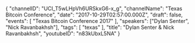 {
    "channelID": "UCI_T5wLHpVh6URSkxG6-x_g",
    "channelName": "Texas Bitcoin Conference",
    "date": "2017-10-29T02:57:00.000Z",
    "draft": false,
    "events": [
        "Texas Bitcoin Conference 2017"
    ],
    "speakers": ["Dylan Senter", "Nick Ravanbakhsh"],
    "tags": [
        "texas"
    ],
    "title": "Dylan Senter & Nick Ravanbakhsh",
    "youtubeID": "n83kUbxL5NA"
}
